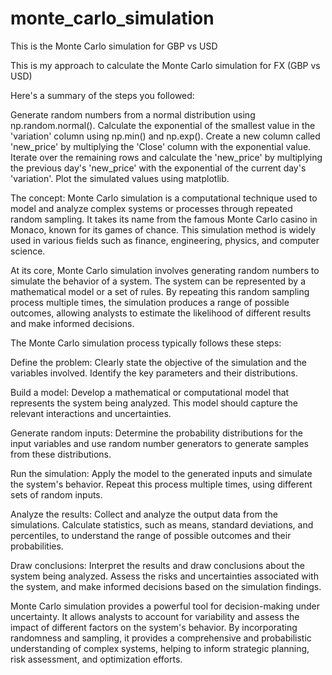 # monte_carlo_simulation
This is the Monte Carlo simulation for GBP vs USD

This is my approach to calculate the Monte Carlo simulation for FX (GBP vs USD) 

Here's a summary of the steps you followed:

Generate random numbers from a normal distribution using np.random.normal().
Calculate the exponential of the smallest value in the 'variation' column using np.min() and np.exp().
Create a new column called 'new_price' by multiplying the 'Close' column with the exponential value.
Iterate over the remaining rows and calculate the 'new_price' by multiplying the previous day's 'new_price' with the exponential of the current day's 'variation'.
Plot the simulated values using matplotlib. 



The concept: 
Monte Carlo simulation is a computational technique used to model and analyze complex systems or processes through repeated random sampling. It takes its name from the famous Monte Carlo casino in Monaco, known for its games of chance. This simulation method is widely used in various fields such as finance, engineering, physics, and computer science.

At its core, Monte Carlo simulation involves generating random numbers to simulate the behavior of a system. The system can be represented by a mathematical model or a set of rules. By repeating this random sampling process multiple times, the simulation produces a range of possible outcomes, allowing analysts to estimate the likelihood of different results and make informed decisions.

The Monte Carlo simulation process typically follows these steps:

Define the problem: Clearly state the objective of the simulation and the variables involved. Identify the key parameters and their distributions.

Build a model: Develop a mathematical or computational model that represents the system being analyzed. This model should capture the relevant interactions and uncertainties.

Generate random inputs: Determine the probability distributions for the input variables and use random number generators to generate samples from these distributions.

Run the simulation: Apply the model to the generated inputs and simulate the system's behavior. Repeat this process multiple times, using different sets of random inputs.

Analyze the results: Collect and analyze the output data from the simulations. Calculate statistics, such as means, standard deviations, and percentiles, to understand the range of possible outcomes and their probabilities.

Draw conclusions: Interpret the results and draw conclusions about the system being analyzed. Assess the risks and uncertainties associated with the system, and make informed decisions based on the simulation findings.

Monte Carlo simulation provides a powerful tool for decision-making under uncertainty. It allows analysts to account for variability and assess the impact of different factors on the system's behavior. By incorporating randomness and sampling, it provides a comprehensive and probabilistic understanding of complex systems, helping to inform strategic planning, risk assessment, and optimization efforts.
